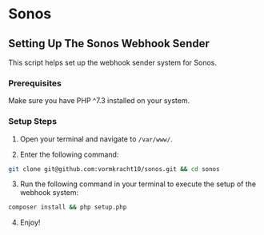 # Sonos

## Setting Up The Sonos Webhook Sender

This script helps set up the webhook sender system for Sonos.

### Prerequisites

Make sure you have PHP ^7.3 installed on your system.

### Setup Steps

1. Open your terminal and navigate to `/var/www/`.

2. Enter the following command:

```bash
git clone git@github.com:vormkracht10/sonos.git && cd sonos
```

3. Run the following command in your terminal to execute the setup of the webhook system:

```bash
composer install && php setup.php
```

4. Enjoy!
